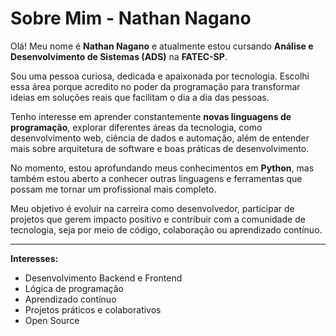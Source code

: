 # Sobre Mim - Nathan Nagano

Olá! Meu nome é **Nathan Nagano** e atualmente estou cursando **Análise e Desenvolvimento de Sistemas (ADS)** na **FATEC-SP**.

Sou uma pessoa curiosa, dedicada e apaixonada por tecnologia. Escolhi essa área porque acredito no poder da programação para transformar ideias em soluções reais que facilitam o dia a dia das pessoas.

Tenho interesse em aprender constantemente **novas linguagens de programação**, explorar diferentes áreas da tecnologia, como desenvolvimento web, ciência de dados e automação, além de entender mais sobre arquitetura de software e boas práticas de desenvolvimento.

No momento, estou aprofundando meus conhecimentos em **Python**, mas também estou aberto a conhecer outras linguagens e ferramentas que possam me tornar um profissional mais completo.

Meu objetivo é evoluir na carreira como desenvolvedor, participar de projetos que gerem impacto positivo e contribuir com a comunidade de tecnologia, seja por meio de código, colaboração ou aprendizado contínuo.

---

**Interesses:**
- Desenvolvimento Backend e Frontend
- Lógica de programação
- Aprendizado contínuo
- Projetos práticos e colaborativos
- Open Source


